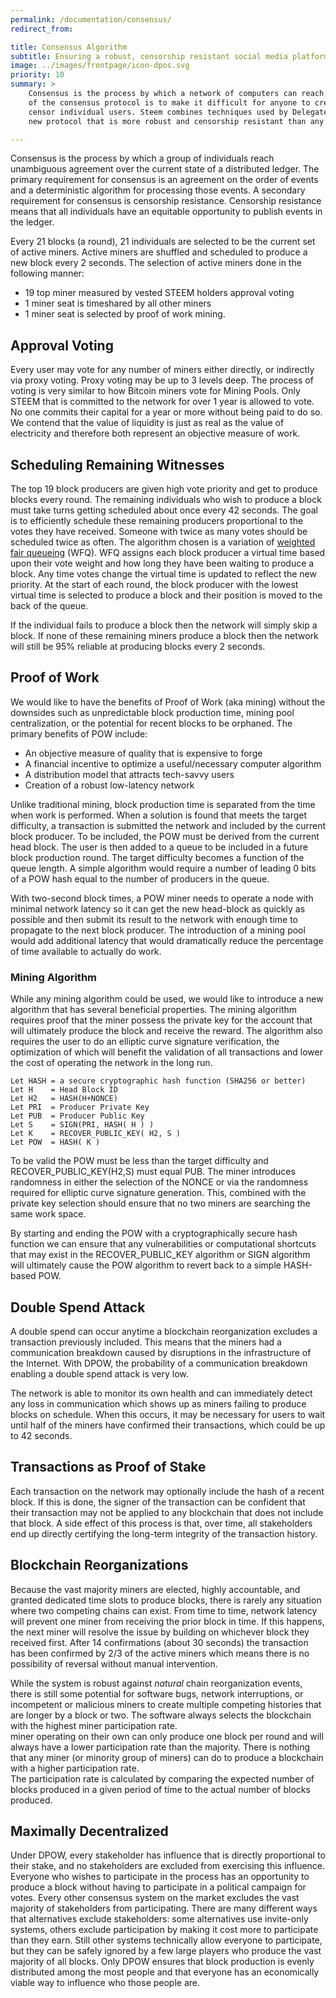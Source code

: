 ```yaml
---
permalink: /documentation/consensus/
redirect_from:

title: Consensus Algorithm
subtitle: Ensuring a robust, censorship resistant social media platform.
image: ../images/frontpage/icon-dpos.svg
priority: 10
summary: >
    Consensus is the process by which a network of computers can reach an unambiguous agreement about who owns what. The goal
    of the consensus protocol is to make it difficult for anyone to create an alternative history, shut down the network, or
    censor individual users. Steem combines techniques used by Delegated Proof of Stake and Proof of Work mining to create a
    new protocol that is more robust and censorship resistant than any existing protocol.

---
```


Consensus is the process by which a group of individuals reach unambiguous agreement over the current state of a distributed ledger. 
The primary requirement for consensus is an agreement on the order of events and a deterministic algorithm for processing those events. 
A secondary requirement for consensus is censorship resistance.  Censorship resistance means that all individuals have an equitable 
opportunity to publish events in the ledger.

Every 21 blocks (a round), 21 individuals are selected to be the current set of active miners. Active miners are shuffled and
scheduled to produce a new block every 2 seconds.  The selection of active miners done in the following manner:

   - 19 top miner measured by vested STEEM holders approval voting
   - 1 miner seat is timeshared by all other miners
   - 1 miner seat is selected by proof of work mining.

## Approval Voting 

Every user may vote for any number of miners either directly, or indirectly via proxy voting. Proxy voting may be up to
3 levels deep. The process of voting is very similar to how Bitcoin miners vote for Mining Pools.  Only STEEM that is
committed to the network for over 1 year is allowed to vote. No one commits their capital for a year or more without being paid to
do so. We contend that the value of liquidity is just as real as the value of electricity and therefore both represent an objective 
measure of work.

## Scheduling Remaining Witnesses

The top 19 block producers are given high vote priority and get to produce blocks every round. The remaining individuals who wish 
to produce a block must take turns getting scheduled about once every 42 seconds.  The goal is to efficiently schedule these remaining 
producers proportional to the votes they have received. Someone with twice as many votes should be scheduled twice as often. The algorithm 
chosen is a variation of [weighted fair queueing](https://en.wikipedia.org/wiki/Weighted_fair_queueing) (WFQ). WFQ assigns each block producer a 
virtual time based upon their vote weight and how long they have been waiting to produce a block. Any time votes change the virtual time is 
updated to reflect the new priority. At the start of each round, the block producer with the lowest virtual time is selected to produce a 
block and their position is moved to the back of the queue.

If the individual fails to produce a block then the network will simply skip a block. If none of these remaining miners produce a block 
then the network will still be 95% reliable at producing blocks every 2 seconds.

## Proof of Work

We would like to have the benefits of Proof of Work (aka mining) without the downsides such as unpredictable block production time, 
mining pool centralization, or the potential for recent blocks to be orphaned. The primary benefits of POW include:

- An objective measure of quality that is expensive to forge 
- A financial incentive to optimize a useful/necessary computer algorithm 
- A distribution model that attracts tech-savvy users
- Creation of a robust low-latency network

Unlike traditional mining, block production time is separated from the time when work is performed. When a solution is found that meets the target difficulty, 
a transaction is submitted the network and included by the current block producer. To be included, the POW must be derived from the current head block. 
The user is then added to a queue to be included in a future block production round. The target difficulty becomes a function of the queue length. 
A simple algorithm would require a number of leading 0 bits of a POW hash equal to the number of producers in the queue.

With two-second block times, a POW miner needs to operate a node with minimal network latency so it can get the new head-block as quickly as possible and then 
submit its result to the network with enough time to propagate to the next block producer.  The introduction of a mining pool would add additional latency that 
would dramatically reduce the percentage of time available to actually do work.

### Mining Algorithm

While any mining algorithm could be used, we would like to introduce a new algorithm that has several beneficial properties. The mining algorithm requires proof that the miner possess the private key for the account that will ultimately produce the block and receive the reward. The algorithm also requires the user to do an elliptic curve signature verification, the optimization of which will benefit the validation of all transactions and lower the cost of operating the network in the long run.


    Let HASH = a secure cryptographic hash function (SHA256 or better)
    Let H    = Head Block ID
    Let H2   = HASH(H+NONCE)
    Let PRI  = Producer Private Key
    Let PUB  = Producer Public Key
    Let S    = SIGN(PRI, HASH( H ) )
    Let K    = RECOVER_PUBLIC_KEY( H2, S )
    Let POW  = HASH( K )

To be valid the POW must be less than the target difficulty and RECOVER_PUBLIC_KEY(H2,S) must equal PUB. The miner introduces randomness in either the selection of the NONCE or via the randomness required for elliptic curve signature generation. This, combined with the private key selection should ensure that no two miners are searching the same work space.

By starting and ending the POW with a cryptographically secure hash function we can ensure that any vulnerabilities or computational shortcuts that may exist in the RECOVER_PUBLIC_KEY algorithm or SIGN algorithm will ultimately cause the POW algorithm to revert back to a simple HASH-based POW.

## Double Spend Attack

A double spend can occur anytime a blockchain reorganization excludes a transaction previously included.  This means
that the miners had a communication breakdown caused by disruptions in the infrastructure of the Internet.  With
DPOW, the probability of a communication breakdown enabling a double spend attack is very low.

The network is able to monitor its own health and can immediately detect any loss in communication which shows up as
miners failing to produce blocks on schedule.  When this occurs, it may be necessary for users to wait until half of
the miners have confirmed their transactions, which could be up to 42 seconds.

## Transactions as Proof of Stake

Each transaction on the network may optionally include the hash of a recent block.  If this is done, the signer of the
transaction can be confident that their transaction may not be applied to any blockchain that does not include that
block.  A side effect of this process is that, over time, all stakeholders end up directly certifying the long-term
integrity of the transaction history.

## Blockchain Reorganizations

Because the vast majority miners are elected, highly accountable, and granted dedicated time slots to produce blocks, there is
rarely any situation where two competing chains can exist.  From time to time, network latency will prevent one miner
from receiving the prior block in time.  If this happens, the next miner will resolve the issue by building on whichever
block they received first. After 14 confirmations (about 30 seconds) the transaction has been confirmed by 2/3 of the active
miners which means there is no possibility of reversal without manual intervention.

While the system is robust against *natural* chain reorganization events, there is still some potential for software
bugs, network interruptions, or incompetent or malicious miners to create multiple competing histories that are
longer by a block or two.  The software always selects the blockchain with the highest miner participation rate.  
miner operating on their own can only produce one block per round and will always have a lower participation rate than the majority.
There is nothing that any miner (or minority group of miners) can do to produce a blockchain with a higher participation rate.    
The participation rate is calculated by comparing the expected number of blocks produced in a given period of time to the actual 
number of blocks produced.

## Maximally Decentralized

Under DPOW, every stakeholder has influence that is directly proportional to their stake, and no stakeholders are excluded
from exercising this influence.  Everyone who wishes to participate in the process has an opportunity to produce a block without
having to participate in a political campaign for votes.  Every other consensus system on the market excludes the vast majority of 
stakeholders from participating.  There are many different ways that alternatives exclude stakeholders: some alternatives use invite-only systems, 
others exclude participation by making it cost more to participate than they earn.  Still other systems technically allow everyone to
participate, but they can be safely ignored by a few large players who produce the vast majority of all blocks.  Only DPOW ensures that 
block production is evenly distributed among the most people and that everyone has an economically viable way to influence who those people are.


